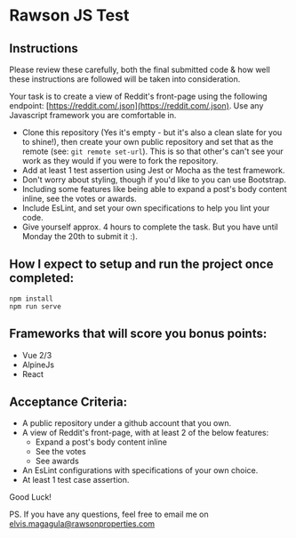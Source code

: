 # Rawson JS Test

## Instructions

Please review these carefully, both the final submitted code & how well these instructions are followed will be taken into consideration.

Your task is to create a view of Reddit's front-page using the following endpoint: [https://reddit.com/.json](https://reddit.com/.json).
Use any Javascript framework you are comfortable in.

* Clone this repository (Yes it's empty - but it's also a clean slate for you to shine!), then create your own public repository and set that as the remote (see: `git remote set-url`). This is so that other's can't see your work as they would if you were to fork the repository.
* Add at least 1 test assertion using Jest or Mocha as the test framework.
* Don't worry about styling, though if you'd like to you can use Bootstrap.
* Including some features like being able to expand a post's body content inline, see the votes or awards.
* Include EsLint, and set your own specifications to help you lint your code.
* Give yourself approx. 4 hours to complete the task. But you have until Monday the 20th to submit it :).

## How I expect to setup and run the project once completed:
```
npm install
npm run serve
```


## Frameworks that will score you bonus points:

- Vue 2/3
- AlpineJs
- React

## Acceptance Criteria:
- A public repository under a github account that you own.
- A view of Reddit's front-page, with at least 2 of the below features:
  - Expand a post's body content inline 
  - See the votes
  - See awards
- An EsLint configurations with specifications of your own choice.
- At least 1 test case assertion.

Good Luck!

PS. If you have any questions, feel free to email me on elvis.magagula@rawsonproperties.com
